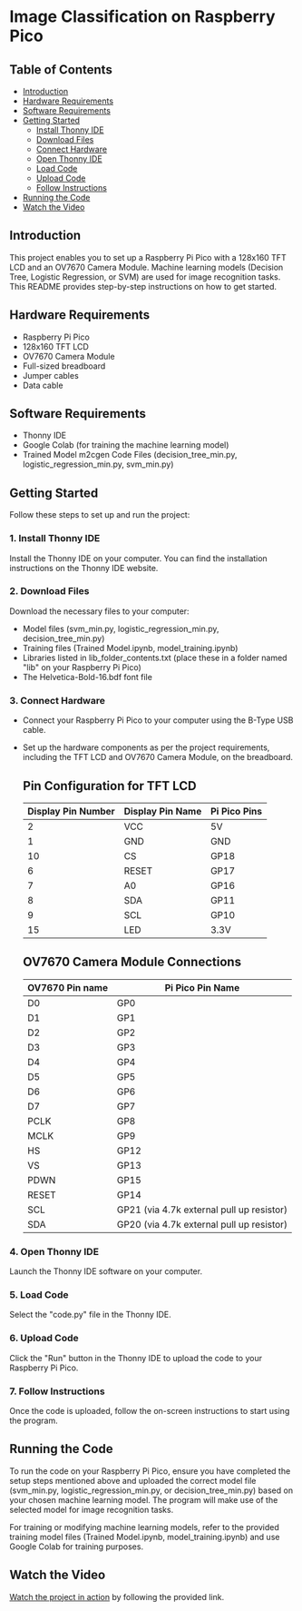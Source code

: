 # Image Classification on Raspberry Pico

## Table of Contents

- [Introduction](#introduction)
- [Hardware Requirements](#hardware-requirements)
- [Software Requirements](#software-requirements)
- [Getting Started](#getting-started)
  - [Install Thonny IDE](#1-install-thonny-ide)
  - [Download Files](#2-download-files)
  - [Connect Hardware](#3-connect-hardware)
  - [Open Thonny IDE](#4-open-thonny-ide)
  - [Load Code](#5-load-code)
  - [Upload Code](#6-upload-code)
  - [Follow Instructions](#7-follow-instructions)
- [Running the Code](#running-the-code)
- [Watch the Video](#watch-the-project-in-action)

## Introduction

This project enables you to set up a Raspberry Pi Pico with a 128x160 TFT LCD and an OV7670 Camera Module. Machine learning models (Decision Tree, Logistic Regression, or SVM) are used for image recognition tasks. This README provides step-by-step instructions on how to get started.

## Hardware Requirements

- Raspberry Pi Pico
- 128x160 TFT LCD
- OV7670 Camera Module
- Full-sized breadboard
- Jumper cables
- Data cable

## Software Requirements

- Thonny IDE
- Google Colab (for training the machine learning model)
- Trained Model m2cgen Code Files (decision_tree_min.py, logistic_regression_min.py, svm_min.py)

## Getting Started

Follow these steps to set up and run the project:

### 1. Install Thonny IDE

Install the Thonny IDE on your computer. You can find the installation instructions on the Thonny IDE website.

### 2. Download Files

Download the necessary files to your computer:

- Model files (svm_min.py, logistic_regression_min.py, decision_tree_min.py)
- Training files (Trained Model.ipynb, model_training.ipynb)
- Libraries listed in lib_folder_contents.txt (place these in a folder named "lib" on your Raspberry Pi Pico)
- The Helvetica-Bold-16.bdf font file

### 3. Connect Hardware

- Connect your Raspberry Pi Pico to your computer using the B-Type USB cable.
- Set up the hardware components as per the project requirements, including the TFT LCD and OV7670 Camera Module, on the breadboard.
  
  ## Pin Configuration for TFT LCD
  | Display Pin Number | Display Pin Name | Pi Pico Pins |
  | ------------------- | ---------------- | ------------ |
  | 2                   | VCC              | 5V           |
  | 1                   | GND              | GND          |
  | 10                  | CS               | GP18         |
  | 6                   | RESET            | GP17         |
  | 7                   | A0               | GP16         |
  | 8                   | SDA              | GP11         |
  | 9                   | SCL              | GP10         |
  | 15                  | LED              | 3.3V         |

  ## OV7670 Camera Module Connections
  | OV7670 Pin name | Pi Pico Pin Name                      |
  | --------------- | ------------------------------------- |
  | D0              | GP0                                   |
  | D1              | GP1                                   |
  | D2              | GP2                                   |
  | D3              | GP3                                   |
  | D4              | GP4                                   |
  | D5              | GP5                                   |
  | D6              | GP6                                   |
  | D7              | GP7                                   |
  | PCLK            | GP8                                   |
  | MCLK            | GP9                                   |
  | HS              | GP12                                  |
  | VS              | GP13                                  |
  | PDWN            | GP15                                  |
  | RESET           | GP14                                  |
  | SCL             | GP21 (via 4.7k external pull up resistor) |
  | SDA             | GP20 (via 4.7k external pull up resistor) |

### 4. Open Thonny IDE

Launch the Thonny IDE software on your computer.

### 5. Load Code

Select the "code.py" file in the Thonny IDE.

### 6. Upload Code

Click the "Run" button in the Thonny IDE to upload the code to your Raspberry Pi Pico.

### 7. Follow Instructions

Once the code is uploaded, follow the on-screen instructions to start using the program.

## Running the Code

To run the code on your Raspberry Pi Pico, ensure you have completed the setup steps mentioned above and uploaded the correct model file (svm_min.py, logistic_regression_min.py, or decision_tree_min.py) based on your chosen machine learning model. The program will make use of the selected model for image recognition tasks.

For training or modifying machine learning models, refer to the provided training model files (Trained Model.ipynb, model_training.ipynb) and use Google Colab for training purposes.

## Watch the Video

[Watch the project in action](#watch-the-project-in-action) by following the provided link.
